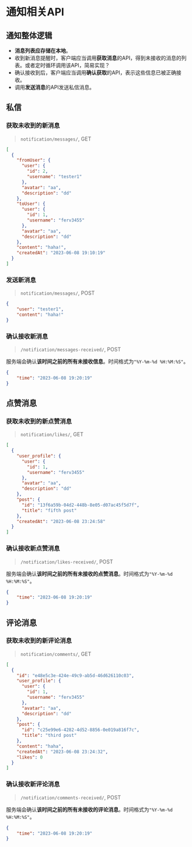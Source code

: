 # 通知相关API

## 通知整体逻辑

- **消息列表应存储在本地**。
- 收到新消息提醒时，客户端应当调用**获取消息**的API，得到未接收的消息的列表。或者定时循环调用该API，简易实现？
- 确认接收到后，客户端应当调用**确认获取**的API，表示这些信息已被正确接收。
- 调用**发送消息**的API发送私信消息。

## 私信

### 获取未收到的新消息

> `notification/messages/`, GET

```json
[
  {
    "fromUser": {
      "user": {
        "id": 2,
        "username": "tester1"
      },
      "avatar": "aa",
      "description": "dd"
    },
    "toUser": {
      "user": {
        "id": 1,
        "username": "ferv3455"
      },
      "avatar": "aa",
      "description": "dd"
    },
    "content": "haha!",
    "createdAt": "2023-06-08 19:10:19"
  }
]
```

### 发送新消息

> `notification/messages/`, POST

```json
{
    "user": "tester1",
    "content": "haha!"
}
```

### 确认接收新消息

> `/notification/messages-received/`, POST

服务端会确认**该时间之前的所有未接收信息**。时间格式为`"%Y-%m-%d %H:%M:%S"`。

```json
{
    "time": "2023-06-08 19:20:19"
}
```

## 点赞消息

### 获取未收到的新点赞消息

> `notification/likes/`, GET

```json
[
  {
    "user_profile": {
      "user": {
        "id": 1,
        "username": "ferv3455"
      },
      "avatar": "aa",
      "description": "dd"
    },
    "post": {
      "id": "13f6a59b-04d2-448b-8e05-d07ac45f5d7f",
      "title": "fifth post"
    },
    "createdAt": "2023-06-08 23:24:58"
  }
]
```

### 确认接收新点赞消息

> `/notification/likes-received/`, POST

服务端会确认**该时间之前的所有未接收的点赞消息**。时间格式为`"%Y-%m-%d %H:%M:%S"`。

```json
{
    "time": "2023-06-08 19:20:19"
}
```

## 评论消息

### 获取未收到的新评论消息

> `notification/comments/`, GET

```json
[
  {
    "id": "e48e5c3e-424e-49c9-ab5d-46d626110c03",
    "user_profile": {
      "user": {
        "id": 1,
        "username": "ferv3455"
      },
      "avatar": "aa",
      "description": "dd"
    },
    "post": {
      "id": "c25e99e6-4282-4d52-8856-0e019a816f7c",
      "title": "third post"
    },
    "content": "haha",
    "createdAt": "2023-06-08 23:24:32",
    "likes": 0
  }
]
```

### 确认接收新评论消息

> `/notification/comments-received/`, POST

服务端会确认**该时间之前的所有未接收的评论消息**。时间格式为`"%Y-%m-%d %H:%M:%S"`。

```json
{
    "time": "2023-06-08 19:20:19"
}
```
